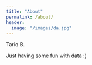 ```yaml
---
title: "About"
permalink: /about/
header:
  image: "/images/da.jpg"
---
```




Tariq B.

Just having some fun with data :)
